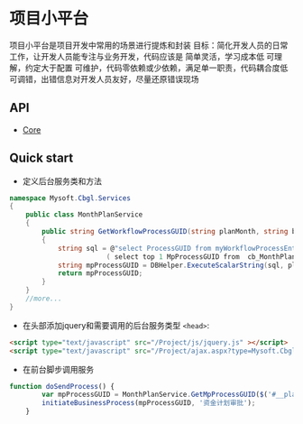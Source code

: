 
# 项目小平台
项目小平台是项目开发中常用的场景进行提炼和封装
目标：简化开发人员的日常工作，让开发人员能专注与业务开发，代码应该是
简单灵活，学习成本低
可理解，约定大于配置
可维护，代码零依赖或少依赖，满足单一职责，代码耦合度低
可调错，出错信息对开发人员友好，尽量还原错误现场


## API

+ [Core](/docs/core)



## Quick start
+ 定义后台服务类和方法

```C#
namespace Mysoft.Cbgl.Services
{
    public class MonthPlanService
    {
        public string GetWorkflowProcessGUID(string planMonth, string buguid)
        {
            string sql = @"select ProcessGUID from myWorkflowProcessEntity where  IsHistory=0 and BusinessGUID in
                        ( select top 1 MpProcessGUID from  cb_MonthPlan  where planmonth=@0 and buguid=@1)";
            string mpProcessGUID = DBHelper.ExecuteScalarString(sql, planMonth, buguid);
            return mpProcessGUID;
        }
    }
    //more...
}
```

+ 在头部添加jquery和需要调用的后台服务类型
`<head>`:

```html
<script type="text/javascript" src="/Project/js/jquery.js" ></script>
<script type="text/javascript" src="/Project/ajax.aspx?type=Mysoft.Cbgl.Services.MonthPlanService"></script>
```

+ 在前台脚步调用服务

```javascript
function doSendProcess() {
		var mpProcessGUID = MonthPlanService.GetMpProcessGUID($('#__planMonth').val(), $('#txtBUGUID').val());
		initiateBusinessProcess(mpProcessGUID, '资金计划审批');
	}
```
